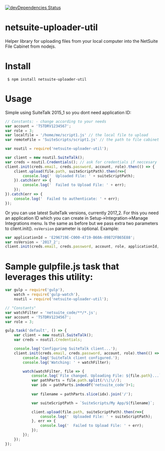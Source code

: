 [![devDependencies Status](https://david-dm.org/cancerberosgx/netsuite-uploader-util/status.svg)](https://david-dm.org/cancerberosgx/netsuite-uploader-util)

# netsuite-uploader-util

Helper library for uploading files from your local computer into the NetSuite File Cabinet from nodejs.

# Install

```
 $ npm install netsuite-uploader-util 
```

# Usage

Simple using SuiteTalk 2015_1 so you dont need application ID: 

```javascript
// Constants: - change according to your needs
var account = 'TSTDRV1234567';
var role = 3;
var localfile = '/home/me/script1.js' // the local file to upload
var remoteFile = 'SuiteScripts/script1.js' // the path to file cabinet path to update or create. You can pass non-existing folders - in that case they will be created recursively, like mkdir -p

var nsutil = require('netsuite-uploader-util');

var client = new nsutil.SuiteTalk();
var creds = nsutil.Credentials(); // ask for credentials if neccesary
client.init(creds.email, creds.password, account, role).then(() => {
    client.upload(file.path, suiteScriptPath).then(r=>{
        console.log('  Uploaded File: ' + suiteScriptPath);
    }).catch(err => {
        console.log('  Failed to Upload File: ' + err);
    });
}).catch(err => {
    console.log('  Failed to authenticate: ' + err);
});
```

Or you can use latest SuiteTalk versions, currently 2017_2. For this you need an application ID which you can create in Setup->Integration->Manage Integrations menu. Is the same as before but we pass extra two parameters to client.init(). `nsVersion` parameter is optional. Example: 

```javascript
var applicationId = 'E296719E-C000-4719-B60A-89B72FB65E88';
var nsVersion = '2017_2';
client.init(creds.email, creds.password, account, role, applicationId, nsVersion)....
```

# Sample gulpfile.js task that leverages this utility:

```javascript
var gulp = require('gulp'),
    watch = require('gulp-watch'),
    nsutil = require('netsuite-uploader-util');

// "Constants"
var watchFilter = 'netsuite_code/**/*.js';
var account = 'TSTDRV1234567';
var role = 3;

gulp.task('default', () => {
    var client = new nsutil.SuiteTalk();
    var creds = nsutil.Credentials;

    console.log('Configuring SuiteTalk client...');
    client.init(creds.email, creds.password, account, role).then(() => {
        console.log('SuiteTalk client configured.');
        console.log('Watching: ' + watchFilter);

        watch(watchFilter, file => {
            console.log(`File changed. Uploading File: ${file.path}...`);
            var pathParts = file.path.split(/\\|\//);
            var idx = pathParts.indexOf('netsuite_code')+1;
            
            var filename = pathParts.slice(idx).join('/');

            var suiteScriptPath = `SuiteScripts/My App/${filename}`;

            client.upload(file.path, suiteScriptPath).then(r=>{
                console.log('  Uploaded File: ' + suiteScriptPath);
            }, err => {
                console.log('  Failed to Upload File: ' + err);
            });
        });
    });
});
```
